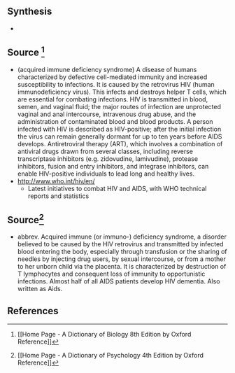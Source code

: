 ## Synthesis
- 
## Source [^1]
- (acquired immune deficiency syndrome) A disease of humans characterized by defective cell-mediated immunity and increased susceptibility to infections. It is caused by the retrovirus HIV (human immunodeficiency virus). This infects and destroys helper T cells, which are essential for combating infections. HIV is transmitted in blood, semen, and vaginal fluid; the major routes of infection are unprotected vaginal and anal intercourse, intravenous drug abuse, and the administration of contaminated blood and blood products. A person infected with HIV is described as HIV-positive; after the initial infection the virus can remain generally dormant for up to ten years before AIDS develops. Antiretroviral therapy (ART), which involves a combination of antiviral drugs drawn from several classes, including reverse transcriptase inhibitors (e.g. zidovudine, lamivudine), protease inhibitors, fusion and entry inhibitors, and integrase inhibitors, can enable HIV-positive individuals to lead long and healthy lives.
- http://www.who.int/hiv/en/
	- Latest initiatives to combat HIV and AIDS, with WHO technical reports and statistics
## Source[^2]
- abbrev. Acquired immune (or immuno-) deficiency syndrome, a disorder believed to be caused by the HIV retrovirus and transmitted by infected blood entering the body, especially through transfusion or the sharing of needles by injecting drug users, by sexual intercourse, or from a mother to her unborn child via the placenta. It is characterized by destruction of T lymphocytes and consequent loss of immunity to opportunistic infections. Almost half of all AIDS patients develop HIV dementia. Also written as Aids.
## References

[^1]: [[Home Page - A Dictionary of Biology 8th Edition by Oxford Reference]]
[^2]: [[Home Page - A Dictionary of Psychology 4th Edition by Oxford Reference]]